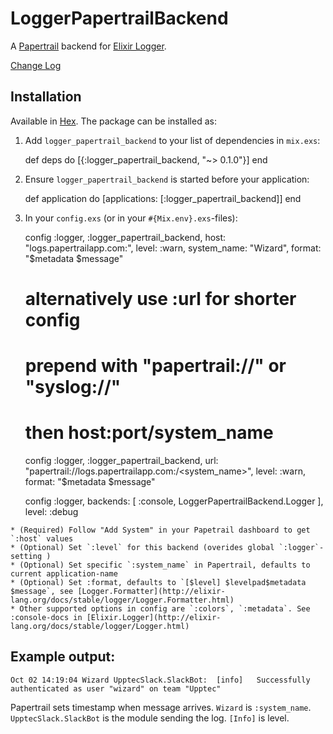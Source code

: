 # LoggerPapertrailBackend

A [Papertrail](https://papertrailapp.com) backend for [Elixir Logger](http://elixir-lang.org/docs/stable/logger/Logger.html).

[Change Log](CHANGELOG.md)


## Installation

Available in [Hex](https://hex.pm). The package can be installed as:

  1. Add `logger_papertrail_backend` to your list of dependencies in `mix.exs`:

        def deps do
          [{:logger_papertrail_backend, "~> 0.1.0"}]
        end

  2. Ensure `logger_papertrail_backend` is started before your application:

        def application do
          [applications: [:logger_papertrail_backend]]
        end

  3. In your `config.exs` (or in your `#{Mix.env}.exs`-files):

        config :logger, :logger_papertrail_backend,
          host: "logs.papertrailapp.com:<port>",
          level: :warn,
          system_name: "Wizard",
          format: "$metadata $message"

        # alternatively use :url for shorter config
        # prepend with "papertrail://" or "syslog://"
        # then host:port/system_name

        config :logger, :logger_papertrail_backend,
          url: "papertrail://logs.papertrailapp.com:<port>/<system_name>",
          level: :warn,
          format: "$metadata $message"

        config :logger,
          backends: [ :console,
            LoggerPapertrailBackend.Logger
          ],
          level: :debug

    * (Required) Follow "Add System" in your Papetrail dashboard to get `:host` values
    * (Optional) Set `:level` for this backend (overides global `:logger`-setting )
    * (Optional) Set specific `:system_name` in Papertrail, defaults to current application-name
    * (Optional) Set :format, defaults to `[$level] $levelpad$metadata $message`, see [Logger.Formatter](http://elixir-lang.org/docs/stable/logger/Logger.Formatter.html)
    * Other supported options in config are `:colors`, `:metadata`. See :console-docs in [Elixir.Logger](http://elixir-lang.org/docs/stable/logger/Logger.html)




## Example output:

`Oct 02 14:19:04 Wizard UpptecSlack.SlackBot:  [info]   Successfully authenticated as user "wizard" on team "Upptec"`


Papertrail sets timestamp when message arrives. `Wizard` is `:system_name`. `UpptecSlack.SlackBot` is the module sending the log. `[Info]` is level.

